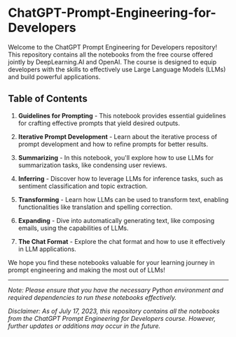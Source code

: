 # ChatGPT-Prompt-Engineering-for-Developers

Welcome to the ChatGPT Prompt Engineering for Developers repository! This repository contains all the notebooks from the free course offered jointly by DeepLearning.AI and OpenAI. The course is designed to equip developers with the skills to effectively use Large Language Models (LLMs) and build powerful applications.

## Table of Contents

1. **Guidelines for Prompting** - This notebook provides essential guidelines for crafting effective prompts that yield desired outputs.

2. **Iterative Prompt Development** - Learn about the iterative process of prompt development and how to refine prompts for better results.

3. **Summarizing** - In this notebook, you'll explore how to use LLMs for summarization tasks, like condensing user reviews.

4. **Inferring** - Discover how to leverage LLMs for inference tasks, such as sentiment classification and topic extraction.

5. **Transforming** - Learn how LLMs can be used to transform text, enabling functionalities like translation and spelling correction.

6. **Expanding** - Dive into automatically generating text, like composing emails, using the capabilities of LLMs.

7. **The Chat Format** - Explore the chat format and how to use it effectively in LLM applications.

We hope you find these notebooks valuable for your learning journey in prompt engineering and making the most out of LLMs!

---

*Note: Please ensure that you have the necessary Python environment and required dependencies to run these notebooks effectively.*

*Disclaimer: As of July 17, 2023, this repository contains all the notebooks from the ChatGPT Prompt Engineering for Developers course. However, further updates or additions may occur in the future.*
